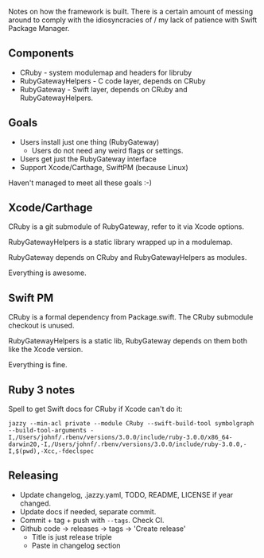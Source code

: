 Notes on how the framework is built.  There is a certain amount of messing
around to comply with the idiosyncracies of / my lack of patience with
Swift Package Manager.

## Components 

* CRuby - system modulemap and headers for libruby
* RubyGatewayHelpers - C code layer, depends on CRuby
* RubyGateway - Swift layer, depends on CRuby and RubyGatewayHelpers.

## Goals 

* Users install just one thing (RubyGateway)
  * Users do not need any weird flags or settings.
* Users get just the RubyGateway interface
* Support Xcode/Carthage, SwiftPM (because Linux)

Haven't managed to meet all these goals :-)

## Xcode/Carthage

CRuby is a git submodule of RubyGateway, refer to it via Xcode options.

RubyGatewayHelpers is a static library wrapped up in a modulemap.

RubyGateway depends on CRuby and RubyGatewayHelpers as modules.

Everything is awesome.

## Swift PM 

CRuby is a formal dependency from Package.swift.  The CRuby submodule
checkout is unused.

RubyGatewayHelpers is a static lib, RubyGateway depends on them both like
the Xcode version.

Everything is fine.

## Ruby 3 notes

Spell to get Swift docs for CRuby if Xcode can't do it:
```shell
jazzy --min-acl private --module CRuby --swift-build-tool symbolgraph --build-tool-arguments -I,/Users/johnf/.rbenv/versions/3.0.0/include/ruby-3.0.0/x86_64-darwin20,-I,/Users/johnf/.rbenv/versions/3.0.0/include/ruby-3.0.0,-I,$(pwd),-Xcc,-fdeclspec
```

## Releasing

* Update changelog, .jazzy.yaml, TODO, README, LICENSE if year changed.
* Update docs if needed, separate commit.
* Commit + tag + push with `--tags`.  Check CI.
* Github code -> releases -> tags -> 'Create release'
  * Title is just release triple
  * Paste in changelog section
